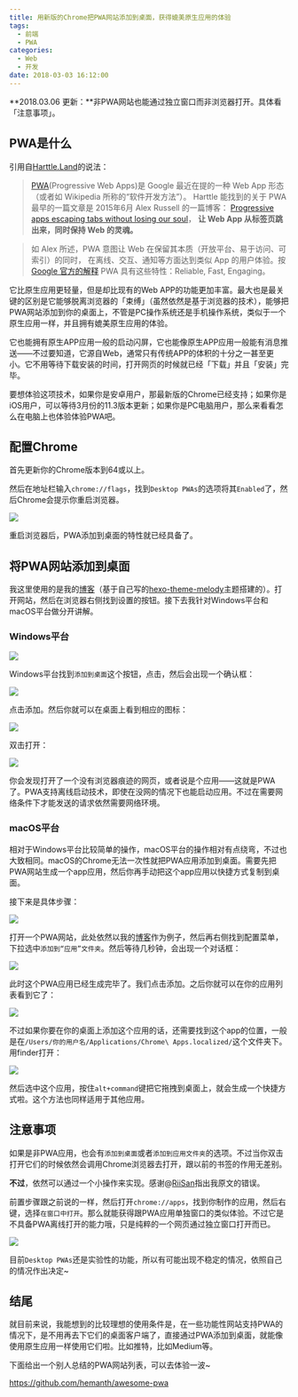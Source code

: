```yaml
---
title: 用新版的Chrome把PWA网站添加到桌面，获得媲美原生应用的体验
tags: 
  - 前端
  - PWA
categories:
  - Web
  - 开发
date: 2018-03-03 16:12:00
---
```


**2018.03.06 更新：**非PWA网站也能通过独立窗口而非浏览器打开。具体看「注意事项」。

## PWA是什么

引用自[Harttle.Land](http://harttle.land/2017/01/28/pwa-explore.html)的说法：

> [PWA](https://developers.google.com/web/progressive-web-apps/)(Progressive Web Apps)是 Google 最近在提的一种 Web App 形态 （或者如 Wikipedia 所称的“软件开发方法”）。 Harttle 能找到的关于 PWA 最早的一篇文章是 2015年6月 Alex Russell 的一篇博客： [Progressive apps escaping tabs without losing our soul](https://infrequently.org/2015/06/progressive-apps-escaping-tabs-without-losing-our-soul/)， **让 Web App 从标签页跳出来，同时保持 Web 的灵魂。**

> 如 Alex 所述，PWA 意图让 Web 在保留其本质（开放平台、易于访问、可索引）的同时， 在离线、交互、通知等方面达到类似 App 的用户体验。按 [Google 官方的解释](https://developers.google.com/web/progressive-web-apps/) PWA 具有这些特性：Reliable, Fast, Engaging。

它比原生应用更轻量，但是却比现有的Web APP的功能更加丰富。最大也是最关键的区别是它能够脱离浏览器的「束缚」（虽然依然是基于浏览器的技术），能够把PWA网站添加到你的桌面上，不管是PC操作系统还是手机操作系统，类似于一个原生应用一样，并且拥有媲美原生应用的体验。

它也能拥有原生APP应用一般的启动闪屏，它也能像原生APP应用一般能有消息推送——不过要知道，它源自Web，通常只有传统APP的体积的十分之一甚至更小。它不用等待下载安装的时间，打开网页的时候就已经「下载」并且「安装」完毕。

要想体验这项技术，如果你是安卓用户，那最新版的Chrome已经支持；如果你是iOS用户，可以等待3月份的11.3版本更新；如果你是PC电脑用户，那么来看看怎么在电脑上也体验体验PWA吧。

<!-- more -->

## 配置Chrome

首先更新你的Chrome版本到64或以上。

然后在地址栏输入`chrome://flags`，找到`Desktop PWAs`的选项将其`Enabled`了，然后Chrome会提示你重启浏览器。

![](https://ws1.sinaimg.cn/large/8700af19ly1fozgv6nxloj20l7050q37)



重启浏览器后，PWA添加到桌面的特性就已经具备了。

## 将PWA网站添加到桌面

我这里使用的是我的[博客](https://molunerfinn.com)（基于自己写的[hexo-theme-melody](https://github.com/Molunerfinn/hexo-theme-melody)主题搭建的）。打开网站，然后在浏览器右侧找到设置的按钮。接下去我针对Windows平台和macOS平台做分开讲解。

### Windows平台

![](https://ws1.sinaimg.cn/large/8700af19ly1foznbd9gcdj20x10iw4mx)



Windows平台找到`添加到桌面`这个按钮，点击，然后会出现一个确认框：



![](https://ws1.sinaimg.cn/large/8700af19ly1foznebsdhvj20w50gwhba)



点击添加。然后你就可以在桌面上看到相应的图标：



![](https://ws1.sinaimg.cn/large/8700af19ly1fozng6ajhhj20bq09hwj9)



双击打开：



![](https://ws1.sinaimg.cn/large/8700af19ly1foznhijnsdj20q30gjx1u)



你会发现打开了一个没有浏览器痕迹的网页，或者说是个应用——这就是PWA了。PWA支持离线启动技术，即使在没网的情况下也能启动应用。不过在需要网络条件下才能发送的请求依然需要网络环境。

### macOS平台

相对于Windows平台比较简单的操作，macOS平台的操作相对有点绕弯，不过也大致相同。macOS的Chrome无法一次性就把PWA应用添加到桌面。需要先把PWA网站生成一个app应用，然后你再手动把这个app应用以快捷方式复制到桌面。

接下来是具体步骤：



![](https://ws1.sinaimg.cn/large/8700af19ly1fozny8dva4j20zk0m81kx)



打开一个PWA网站，此处依然以我的[博客](https://molunerfinn.com)作为例子，然后再右侧找到配置菜单，下拉选中`添加到“应用”文件夹`。然后等待几秒钟，会出现一个对话框：



![](https://ws1.sinaimg.cn/large/8700af19ly1fozo1ww7ubj20zj0cnx29)



此时这个PWA应用已经生成完毕了。我们点击添加。之后你就可以在你的应用列表看到它了：



![](https://ws1.sinaimg.cn/large/8700af19ly1fozo2gf2xij20zk0m8qcm)



不过如果你要在你的桌面上添加这个应用的话，还需要找到这个app的位置，一般是在`/Users/你的用户名/Applications/Chrome\ Apps.localized/`这个文件夹下。用finder打开：



![](https://ws1.sinaimg.cn/large/8700af19ly1fozo545tmij20h50470tp)



然后选中这个应用，按住`alt+command`键把它拖拽到桌面上，就会生成一个快捷方式啦。这个方法也同样适用于其他应用。

## 注意事项

如果是非PWA应用，也会有`添加到桌面`或者`添加到应用文件夹`的选项。不过当你双击打开它们的时候依然会调用Chrome浏览器去打开，跟以前的书签的作用无差别。

**不过**，依然可以通过一个小操作来实现。感谢@[RiiSan](https://weibo.com/5319395630)指出我原文的错误。

前置步骤跟之前说的一样，然后打开`chrome://apps`，找到你制作的应用，然后右键，选择`在窗口中打开`。那么就能获得跟PWA应用单独窗口的类似体验。不过它是不具备PWA离线打开的能力哦，只是纯粹的一个网页通过独立窗口打开而已。

![](https://ws1.sinaimg.cn/large/8700af19ly1fp32grp8nmj21ns0s8k4a)

目前`Desktop PWAs`还是实验性的功能，所以有可能出现不稳定的情况，依照自己的情况作出决定~

## 结尾

就目前来说，我能想到的比较理想的使用条件是，在一些功能性网站支持PWA的情况下，是不用再去下它们的桌面客户端了，直接通过PWA添加到桌面，就能像使用原生应用一样使用它们啦。比如推特，比如Medium等。

下面给出一个别人总结的PWA网站列表，可以去体验一波~

https://github.com/hemanth/awesome-pwa
